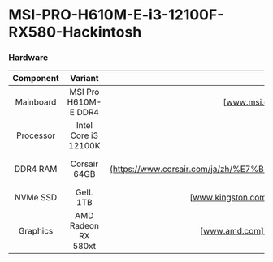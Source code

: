 # MSI-PRO-H610M-E-i3-12100F-RX580-Hackintosh

### Hardware

| Component |        Variant         |                             Link                             |
| :-------: | :--------------------: | :----------------------------------------------------------: |
| Mainboard |  MSI Pro H610M-E DDR4  | [www.msi.com](https://www.msi.com/Motherboard/PRO-H610M-E-DDR4) |
| Processor |  Intel Core i3 12100K  | [ark.intel.com](https://ark.intel.com/content/www/us/en/ark/products/134584/intel-core-i3-12100-processor-12m-cache-up-to-4-30-ghz.html) |
| DDR4 RAM  |      Corsair 64GB      | [www.corsair.com](https://www.corsair.com/ja/zh/%E7%B1%BB%E5%88%AB/%E4%BA%A7%E5%93%81/%E5%86%85%E5%AD%98/VENGEANCE-LPX/p/CMK128GX4M4A2666C16) |
| NVMe SSD  |        GeIL 1TB        | [www.kingston.com](https://www.kingston.com.cn/en/ssd/dc1000b-data-center-boot-ssd) |
| Graphics  |  AMD Radeon RX 580xt   | [www.amd.com](https://www.amd.com/en/products/graphics/amd-radeon-rx-580-xt) |